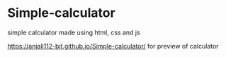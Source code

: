 # Simple-calculator
simple calculator made using html, css and js

https://anjali112-bit.github.io/Simple-calculator/ for preview of calculator

